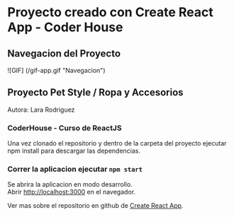 # Proyecto creado con Create React App - Coder House

## Navegacion del Proyecto

![GIF]  (/gif-app.gif "Navegacion")

## Proyecto Pet Style / Ropa y Accesorios

Autora: Lara Rodriguez

### CoderHouse - Curso de ReactJS

Una vez clonado el repositorio y dentro de la carpeta del proyecto ejecutar npm install para descargar las dependencias.

### Correr la aplicacion ejecutar `npm start`

Se abrira la aplicacion en modo desarrollo.\
Abrir [http://localhost:3000](http://localhost:3000) en el navegador.

Ver mas sobre el repositorio en github de [Create React App](https://github.com/facebook/create-react-app).